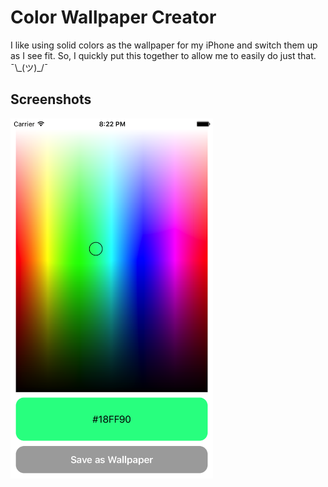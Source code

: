 # Color Wallpaper Creator

I like using solid colors as the wallpaper for my iPhone and switch them up as I see fit. So, I quickly put this together to allow me to easily do just that. ¯\\\_(ツ)_/¯

## Screenshots
<img src="/Screenshots/1.png" width="324px" height="576px" />
